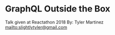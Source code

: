 # GraphQL Outside the Box

Talk given at Reactathon 2018
By: Tyler Martinez <mailto:slightlytyler@gmail.com>
